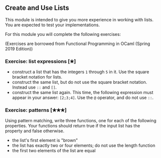 ## Create and Use Lists

This module is intended to give you more experience in working with lists.
You are expected to test your implementations. 

For this module you will complete the following exercises:

(Exercises are borrowed from Functional Programming in OCaml (Spring 2019 Edition))

### Exercise: list expressions [✭]

- construct a list that has the integers `1` through `5` in it. Use the square bracket notation for lists.
- construct the same list, but do not use the square bracket notation. Instead use `::` and `[]`.
- construct the same list again. This time, the following expression must appear in your answer: `[2;3;4]`. Use the `@` operator, and do not use `::`.

### Exercise: patterns [✭✭✭]

Using pattern matching, write three functions, one for each of the following properties. Your functions should return true if the input list has the property and false otherwise.

- the list's first element is "brown"
- the list has exactly two or four elements; do not use the length function
- the first two elements of the list are equal

